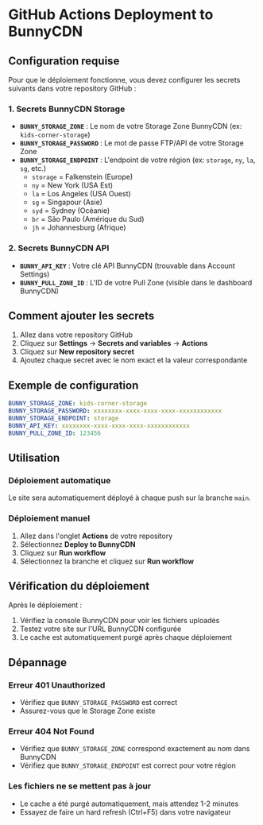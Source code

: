 # GitHub Actions Deployment to BunnyCDN

## Configuration requise

Pour que le déploiement fonctionne, vous devez configurer les secrets suivants dans votre repository GitHub :

### 1. Secrets BunnyCDN Storage

- **`BUNNY_STORAGE_ZONE`** : Le nom de votre Storage Zone BunnyCDN (ex: `kids-corner-storage`)
- **`BUNNY_STORAGE_PASSWORD`** : Le mot de passe FTP/API de votre Storage Zone
- **`BUNNY_STORAGE_ENDPOINT`** : L'endpoint de votre région (ex: `storage`, `ny`, `la`, `sg`, etc.)
  - `storage` = Falkenstein (Europe)
  - `ny` = New York (USA Est)
  - `la` = Los Angeles (USA Ouest)
  - `sg` = Singapour (Asie)
  - `syd` = Sydney (Océanie)
  - `br` = São Paulo (Amérique du Sud)
  - `jh` = Johannesburg (Afrique)

### 2. Secrets BunnyCDN API

- **`BUNNY_API_KEY`** : Votre clé API BunnyCDN (trouvable dans Account Settings)
- **`BUNNY_PULL_ZONE_ID`** : L'ID de votre Pull Zone (visible dans le dashboard BunnyCDN)

## Comment ajouter les secrets

1. Allez dans votre repository GitHub
2. Cliquez sur **Settings** → **Secrets and variables** → **Actions**
3. Cliquez sur **New repository secret**
4. Ajoutez chaque secret avec le nom exact et la valeur correspondante

## Exemple de configuration

```yaml
BUNNY_STORAGE_ZONE: kids-corner-storage
BUNNY_STORAGE_PASSWORD: xxxxxxxx-xxxx-xxxx-xxxx-xxxxxxxxxxxx
BUNNY_STORAGE_ENDPOINT: storage
BUNNY_API_KEY: xxxxxxxx-xxxx-xxxx-xxxx-xxxxxxxxxxxx
BUNNY_PULL_ZONE_ID: 123456
```

## Utilisation

### Déploiement automatique
Le site sera automatiquement déployé à chaque push sur la branche `main`.

### Déploiement manuel
1. Allez dans l'onglet **Actions** de votre repository
2. Sélectionnez **Deploy to BunnyCDN**
3. Cliquez sur **Run workflow**
4. Sélectionnez la branche et cliquez sur **Run workflow**

## Vérification du déploiement

Après le déploiement :
1. Vérifiez la console BunnyCDN pour voir les fichiers uploadés
2. Testez votre site sur l'URL BunnyCDN configurée
3. Le cache est automatiquement purgé après chaque déploiement

## Dépannage

### Erreur 401 Unauthorized
- Vérifiez que `BUNNY_STORAGE_PASSWORD` est correct
- Assurez-vous que le Storage Zone existe

### Erreur 404 Not Found
- Vérifiez que `BUNNY_STORAGE_ZONE` correspond exactement au nom dans BunnyCDN
- Vérifiez que `BUNNY_STORAGE_ENDPOINT` est correct pour votre région

### Les fichiers ne se mettent pas à jour
- Le cache a été purgé automatiquement, mais attendez 1-2 minutes
- Essayez de faire un hard refresh (Ctrl+F5) dans votre navigateur